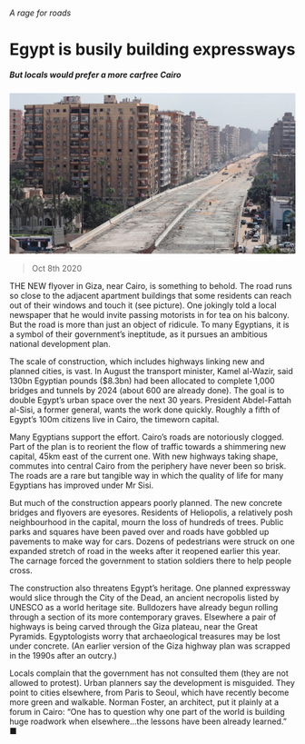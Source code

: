 ###### A rage for roads

# Egypt is busily building expressways 

##### But locals would prefer a more carfree Cairo 

![image](images/20201010_MAP004_0.jpg) 

> Oct 8th 2020 


THE NEW flyover in Giza, near Cairo, is something to behold. The road runs so close to the adjacent apartment buildings that some residents can reach out of their windows and touch it (see picture). One jokingly told a local newspaper that he would invite passing motorists in for tea on his balcony. But the road is more than just an object of ridicule. To many Egyptians, it is a symbol of their government’s ineptitude, as it pursues an ambitious national development plan.


The scale of construction, which includes highways linking new and planned cities, is vast. In August the transport minister, Kamel al-Wazir, said 130bn Egyptian pounds ($8.3bn) had been allocated to complete 1,000 bridges and tunnels by 2024 (about 600 are already done). The goal is to double Egypt’s urban space over the next 30 years. President Abdel-Fattah al-Sisi, a former general, wants the work done quickly. Roughly a fifth of Egypt’s 100m citizens live in Cairo, the timeworn capital.



Many Egyptians support the effort. Cairo’s roads are notoriously clogged. Part of the plan is to reorient the flow of traffic towards a shimmering new capital, 45km east of the current one. With new highways taking shape, commutes into central Cairo from the periphery have never been so brisk. The roads are a rare but tangible way in which the quality of life for many Egyptians has improved under Mr Sisi.


But much of the construction appears poorly planned. The new concrete bridges and flyovers are eyesores. Residents of Heliopolis, a relatively posh neighbourhood in the capital, mourn the loss of hundreds of trees. Public parks and squares have been paved over and roads have gobbled up pavements to make way for cars. Dozens of pedestrians were struck on one expanded stretch of road in the weeks after it reopened earlier this year. The carnage forced the government to station soldiers there to help people cross.


The construction also threatens Egypt’s heritage. One planned expressway would slice through the City of the Dead, an ancient necropolis listed by UNESCO as a world heritage site. Bulldozers have already begun rolling through a section of its more contemporary graves. Elsewhere a pair of highways is being carved through the Giza plateau, near the Great Pyramids. Egyptologists worry that archaeological treasures may be lost under concrete. (An earlier version of the Giza highway plan was scrapped in the 1990s after an outcry.)


Locals complain that the government has not consulted them (they are not allowed to protest). Urban planners say the development is misguided. They point to cities elsewhere, from Paris to Seoul, which have recently become more green and walkable. Norman Foster, an architect, put it plainly at a forum in Cairo: “One has to question why one part of the world is building huge roadwork when elsewhere...the lessons have been already learned.” ■

